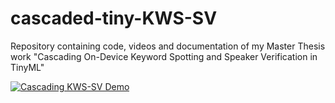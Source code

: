 # cascaded-tiny-KWS-SV
Repository containing code, videos and documentation of my Master Thesis work "Cascading On-Device Keyword Spotting and Speaker Verification in TinyML"

[![Cascading KWS-SV Demo](https://imgur.com/UkrGjO3)](https://www.youtube.com/watch?v=o7tcNH26dgE "Cascading KWS and SV in Tiny devices")
